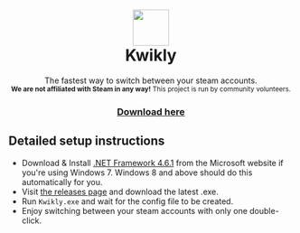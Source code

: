 <h1 align="center">
  <img  src="https://raw.githubusercontent.com/MrBurrBurr/Kwikly/master/Kwikly/Images/icon.ico" height="64" width="64" />
  <br/>
  Kwikly
</h1>
<p align="center">
  The fastest way to switch between your steam accounts.<br/>
  <sup><b>We are not affiliated with Steam in any way!</b> This project is run by community volunteers.
</p>
<h3 align="center">
  <a href="https://github.com/MrBurrBurr/Kwikly/releases/latest">Download here</a>
</h3>

## Detailed setup instructions
- Download & Install [.NET Framework 4.6.1](http://go.microsoft.com/fwlink/?LinkId=671744) from the Microsoft website if you're using Windows 7. Windows 8 and above should do this automatically for you.
- Visit [the releases page](https://github.com/MrBurrBurr/Kwikly/releases) and download the latest .exe.
- Run `Kwikly.exe` and wait for the config file to be created.
- Enjoy switching between your steam accounts with only one double-click.
